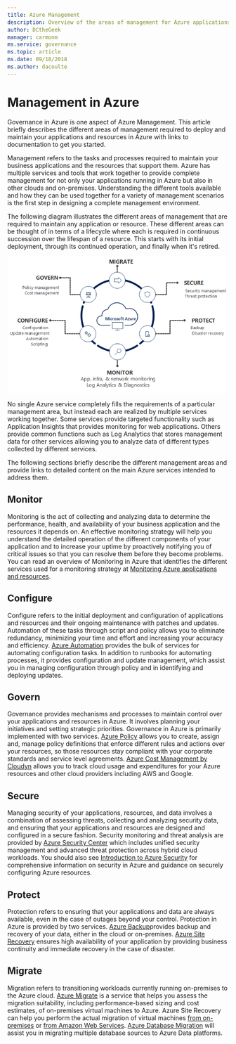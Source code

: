 ```yaml
---
title: Azure Management
description: Overview of the areas of management for Azure applications and resources with links to content on Azure management tools.
author: DCtheGeek
manager: carmonm
ms.service: governance
ms.topic: article
ms.date: 09/18/2018
ms.author: dacoulte
---
```

# Management in Azure

Governance in Azure is one aspect of Azure Management. This article briefly describes the different
areas of management required to deploy and maintain your applications and resources in Azure with
links to documentation to get you started.

Management refers to the tasks and processes required to maintain your business applications and
the resources that support them. Azure has multiple services and tools that work together to
provide complete management for not only your applications running in Azure but also in other
clouds and on-premises. Understanding the different tools available and how they can be used
together for a variety of management scenarios is the first step in designing a complete management
environment.

The following diagram illustrates the different areas of management that are required to maintain
any application or resource. These different areas can be thought of in terms of a lifecycle where
each is required in continuous succession over the lifespan of a resource. This starts with its
initial deployment, through its continued operation, and finally when it's retired.

![Management capabilities](../monitoring/media/management-overview/management-capabilities.png)

No single Azure service completely fills the requirements of a particular management area, but
instead each are realized by multiple services working together. Some services provide targeted
functionality such as Application Insights that provides monitoring for web applications. Others
provide common functions such as Log Analytics that stores management data for other services
allowing you to analyze data of different types collected by different services.

The following sections briefly describe the different management areas and provide links to
detailed content on the main Azure services intended to address them.

## Monitor

Monitoring is the act of collecting and analyzing data to determine the performance, health, and
availability of your business application and the resources it depends on. An effective monitoring
strategy will help you understand the detailed operation of the different components of your
application and to increase your uptime by proactively notifying you of critical issues so that you
can resolve them before they become problems. You can read an overview of Monitoring in Azure that
identifies the different services used for a monitoring strategy at [Monitoring Azure applications
and resources](../monitoring/monitoring-overview.md).

## Configure

Configure refers to the initial deployment and configuration of applications and resources and
their ongoing maintenance with patches and updates. Automation of these tasks through script and
policy allows you to eliminate redundancy, minimizing your time and effort and increasing your
accuracy and efficiency. [Azure Automation](..\automation\automation-intro.md) provides the bulk of
services for automating configuration tasks. In addition to runbooks for automating processes, it
provides configuration and update management, which assist you in managing configuration through
policy and in identifying and deploying updates.

## Govern

Governance provides mechanisms and processes to maintain control over your applications and
resources in Azure. It involves planning your initiatives and setting strategic priorities.
Governance in Azure is primarily implemented with two services. [Azure
Policy](../azure-policy/azure-policy-introduction.md) allows you to create, assign and, manage
policy definitions that enforce different rules and actions over your resources, so those resources
stay compliant with your corporate standards and service level agreements. [Azure Cost Management
by Cloudyn](../cost-management/overview.md) allows you to track cloud usage and expenditures for
your Azure resources and other cloud providers including AWS and Google.

## Secure

Managing security of your applications, resources, and data involves a combination of assessing
threats, collecting and analyzing security data, and ensuring that your applications and resources
are designed and configured in a secure fashion. Security monitoring and threat analysis are
provided by [Azure Security Center](../security-center/security-center-intro.md) which includes
unified security management and advanced threat protection across hybrid cloud workloads. You
should also see [Introduction to Azure Security](../security/azure-security.md) for comprehensive
information on security in Azure and guidance on securely configuring Azure resources.

## Protect

Protection refers to ensuring that your applications and data are always available, even in the
case of outages beyond your control. Protection in Azure is provided by two services. [Azure
Backup](../backup/backup-introduction-to-azure-backup.md)provides backup and recovery of your data,
either in the cloud or on-premises. [Azure Site
Recovery](../site-recovery/site-recovery-overview.md) ensures high availability of your application
by providing business continuity and immediate recovery in the case of disaster.

## Migrate

Migration refers to transitioning workloads currently running on-premises to the Azure cloud.
[Azure Migrate](../migrate/migrate-overview.md) is a service that helps you assess the migration
suitability, including performance-based sizing and cost estimates, of on-premises virtual machines
to Azure. Azure Site Recovery can help you perform the actual migration of virtual machines [from
on-premises](../site-recovery/migrate-tutorial-on-premises-azure.md) or [from Amazon Web
Services](../site-recovery/migrate-tutorial-aws-azure.md). [Azure Database
Migration](../dms/dms-overview.md) will assist you in migrating multiple database sources to Azure
Data platforms.